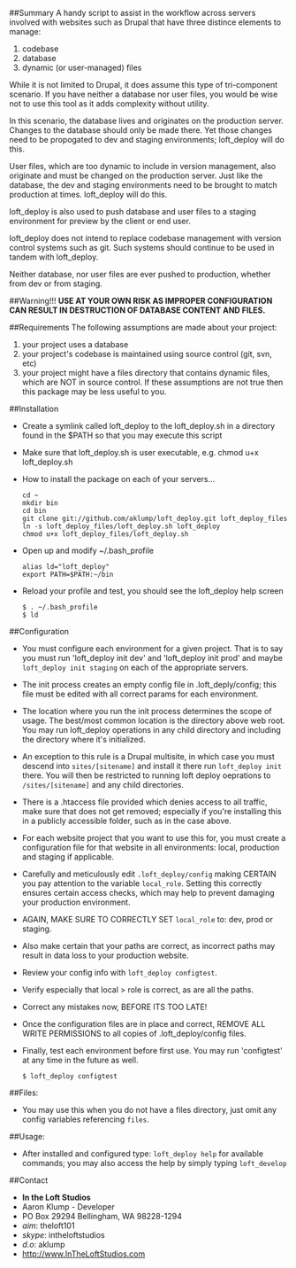 ##Summary
A handy script to assist in the workflow across servers involved with websites such as Drupal that have three distince elements to manage: 

1. codebase
2. database
3. dynamic (or user-managed) files

While it is not limited to Drupal, it does assume this type of tri-component scenario. If you have neither a database nor user files, you would be wise not to use this tool as it adds complexity without utility.

In this scenario, the database lives and originates on the production server.
Changes to the database should only be made there. Yet those changes need to be
propogated to dev and staging environments; loft_deploy will do this.

User files, which are too dynamic to include in version management, also
originate and must be changed on the production server. Just like the database,
the dev and staging environments need to be brought to match production at
times. loft_deploy will do this.

loft_deploy is also used to push database and user files to a staging
environment for preview by the client or end user.

loft_deploy does not intend to replace codebase management with version control
systems such as git. Such systems should continue to be used in tandem with
loft_deploy.

Neither database, nor user files are ever pushed to production, whether from dev
or from staging.

##Warning!!!
**USE AT YOUR OWN RISK AS IMPROPER CONFIGURATION CAN RESULT IN DESTRUCTION OF DATABASE CONTENT AND FILES.**


##Requirements
The following assumptions are made about your project:

1. your project uses a database
2. your project's codebase is maintained using source control (git, svn, etc)
3. your project might have a files directory that contains dynamic
files, which are NOT in source control. If these assumptions are not true then this package may be less useful to you.


##Installation
* Create a symlink called loft_deploy to the loft_deploy.sh in a directory found
  in the $PATH so that you may execute this script
* Make sure that loft_deploy.sh is user executable, e.g. chmod u+x
  loft_deploy.sh

* How to install the package on each of your servers...

      cd ~
      mkdir bin
      cd bin
      git clone git://github.com/aklump/loft_deploy.git loft_deploy_files
      ln -s loft_deploy_files/loft_deploy.sh loft_deploy
      chmod u+x loft_deploy_files/loft_deploy.sh


* Open up and modify ~/.bash_profile

      alias ld="loft_deploy"
      export PATH=$PATH:~/bin

* Reload your profile and test, you should see the loft_deploy help screen

      $ . ~/.bash_profile
      $ ld

##Configuration
* You must configure each environment for a given project. That is to say you must run 'loft_deploy init dev' and 'loft_deploy init prod' and maybe `loft_deploy init staging` on each of the appropriate servers.
* The init process creates an empty config file in .loft_deply/config; this file must be edited with all correct params for each environment.
* The location where you run the init process determines the scope of usage. The best/most common location is the directory above web root. You may run loft_deploy operations in any child directory and including the directory where it's initialized.
* An exception to this rule is a Drupal multisite, in which case you must descend into `sites/[sitename]` and install it there run `loft_deploy init` there. You will then be restricted to running loft deploy oeprations to `/sites/[sitename]` and any child directories.
* There is a .htaccess file provided which denies access to all traffic, make
  sure that does not get removed; especially if you're installing this in a publicly accessible folder, such as in the case above.
* For each website project that you want to use this for, you must create a configuration file for that website in all environments: local, production and staging if applicable.
* Carefully and meticulously edit `.loft_deploy/config` making CERTAIN you pay attention to the variable `local_role`. Setting this correctly ensures certain access checks, which may help to prevent damaging your production environment.
* AGAIN, MAKE SURE TO CORRECTLY SET `local_role` to: dev, prod or staging.
* Also make certain that your paths are correct, as incorrect paths may result in data loss to your production website.
* Review your config info with `loft_deploy configtest`.
* Verify especially that local > role is correct, as are all the paths.
* Correct any mistakes now, BEFORE ITS TOO LATE!
* Once the configuration files are in place and correct, REMOVE ALL WRITE PERMISSIONS to all copies of .loft_deploy/config files.
* Finally, test each environment before first use. You may run 'configtest' at any time in the future as well.

      $ loft_deploy configtest


##Files:
* You may use this when you do not have a files directory, just omit any config variables referencing `files`.


##Usage:
* After installed and configured type: `loft_deploy help` for available
  commands; you may also access the help by simply typing `loft_develop`

##Contact
* **In the Loft Studios**
* Aaron Klump - Developer
* PO Box 29294 Bellingham, WA 98228-1294
* _aim_: theloft101
* _skype_: intheloftstudios
* _d.o_: aklump
* <http://www.InTheLoftStudios.com>
